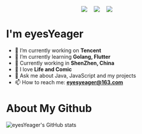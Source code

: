 <div align="center">
  <a href="https://space.eyescode.top/"><img src="https://img.shields.io/badge/Website-博客-blue" /></a>&emsp;
  <a href="https://space.bilibili.com/628340506/"><img src="https://img.shields.io/badge/Bilibili-B站-ff69b4" /></a>&emsp;
  <a href="https://blog.csdn.net/tongkongyu/"><img src="https://img.shields.io/badge/CSDN-论坛-c32136" /></a>&emsp;
</div>

# I'm eyesYeager

- 🔭 I’m currently working on **Tencent**
- 🌱 I’m currently learning **Golang, Flutter**
- 👯 Currently working in **ShenZhen, China**
- 🤔 I love **Life and Comic**
- 💬 Ask me about Java, JavaScript and my projects
- 📫 How to reach me: **eyesyeager@163.com**

# About My Github
![eyesYeager's GitHub stats](https://github-readme-stats.vercel.app/api?username=YuJiZhao&show_icons=true&theme=tokyonight)

